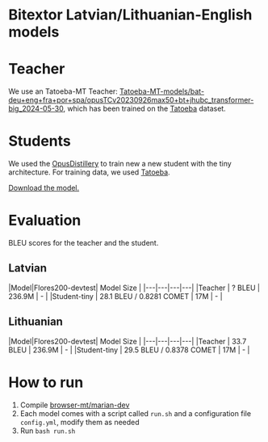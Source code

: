 # Bitextor Latvian/Lithuanian-English models

# Teacher
We use an Tatoeba-MT Teacher: [Tatoeba-MT-models/bat-deu+eng+fra+por+spa/opusTCv20230926max50+bt+jhubc_transformer-big_2024-05-30](https://object.pouta.csc.fi/Tatoeba-MT-models/bat-deu+eng+fra+por+spa/opusTCv20230926max50+bt+jhubc_transformer-big_2024-05-30.zip), which has been trained on the [Tatoeba](https://github.com/Helsinki-NLP/Tatoeba-Challenge/tree/master/data) dataset.


# Students
We used the [OpusDistillery](https://github.com/Helsinki-NLP/OpusDistillery) to train new a new student with the tiny architecture. For training data, we used [Tatoeba](https://github.com/Helsinki-NLP/Tatoeba-Challenge/tree/master/data).

[Download the model.](https://object.pouta.csc.fi/hplt_bitextor_models/bat-eng_tiny.zip)

# Evaluation
BLEU scores for the teacher and the student.

## Latvian
|Model|Flores200-devtest| Model Size |
|---|---|---|---|
|Teacher | ? BLEU | 236.9M	 |  - |
|Student-tiny | 28.1 BLEU / 0.8281 COMET | 17M | - |


## Lithuanian

|Model|Flores200-devtest| Model Size |
|---|---|---|---|
|Teacher | 33.7 BLEU | 236.9M	 |  - |
|Student-tiny | 29.5 BLEU / 0.8378 COMET | 17M | - |

# How to run
1. Compile [browser-mt/marian-dev](https://github.com/browsermt/marian-dev)
2. Each model comes with a script called `run.sh` and a configuration file `config.yml`, modify them as needed
3. Run `bash run.sh`